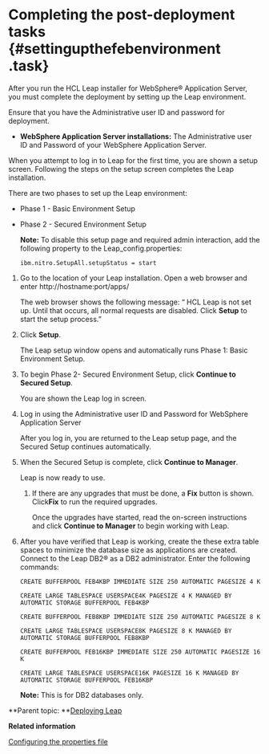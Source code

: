 # Completing the post-deployment tasks {#settingupthefebenvironment .task}

After you run the HCL Leap installer for WebSphere® Application Server, you must complete the deployment by setting up the Leap environment.

Ensure that you have the Administrative user ID and password for deployment.

-   **WebSphere Application Server installations:** The Administrative user ID and Password of your WebSphere Application Server.

When you attempt to log in to Leap for the first time, you are shown a setup screen. Following the steps on the setup screen completes the Leap installation.

There are two phases to set up the Leap environment:

-   Phase 1 - Basic Environment Setup
-   Phase 2 - Secured Environment Setup

    **Note:** To disable this setup page and required admin interaction, add the following property to the Leap\_config.properties:

    ``` {#codeblock_urq_h55_jzb}
    ibm.nitro.SetupAll.setupStatus = start
    ```


1.  Go to the location of your Leap installation. Open a web browser and enter http://hostname:port/apps/

    The web browser shows the following message: “ HCL Leap is not set up. Until that occurs, all normal requests are disabled. Click **Setup** to start the setup process.”

2.  Click **Setup**.

    The Leap setup window opens and automatically runs Phase 1: Basic Environment Setup.

3.  To begin Phase 2- Secured Environment Setup, click **Continue to Secured Setup**.

    You are shown the Leap log in screen.

4.  Log in using the Administrative user ID and Password for WebSphere Application Server

    After you log in, you are returned to the Leap setup page, and the Secured Setup continues automatically.

5.  When the Secured Setup is complete, click **Continue to Manager**.

    Leap is now ready to use.

    1.  If there are any upgrades that must be done, a **Fix** button is shown. Click**Fix** to run the required upgrades.

        Once the upgrades have started, read the on-screen instructions and click **Continue to Manager** to begin working with Leap.

6.  After you have verified that Leap is working, create the these extra table spaces to minimize the database size as applications are created. Connect to the Leap DB2® as a DB2 administrator. Enter the following commands:

    ```
    CREATE BUFFERPOOL FEB4KBP IMMEDIATE SIZE 250 AUTOMATIC PAGESIZE 4 K
    
    CREATE LARGE TABLESPACE USERSPACE4K PAGESIZE 4 K MANAGED BY AUTOMATIC STORAGE BUFFERPOOL FEB4KBP
    
    CREATE BUFFERPOOL FEB8KBP IMMEDIATE SIZE 250 AUTOMATIC PAGESIZE 8 K
    
    CREATE LARGE TABLESPACE USERSPACE8K PAGESIZE 8 K MANAGED BY AUTOMATIC STORAGE BUFFERPOOL FEB8KBP
    
    CREATE BUFFERPOOL FEB16KBP IMMEDIATE SIZE 250 AUTOMATIC PAGESIZE 16 K
    
    CREATE LARGE TABLESPACE USERSPACE16K PAGESIZE 16 K MANAGED BY AUTOMATIC STORAGE BUFFERPOOL FEB16KBP
    ```

    **Note:** This is for DB2 databases only.


**Parent topic: **[Deploying Leap](in_overview.md)

**Related information**  


[Configuring the properties file](co_configuring_the_properties_file.md)

